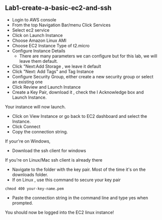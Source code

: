 ## Lab1-create-a-basic-ec2-and-ssh

- Login to AWS console 
- From the top Navigation Bar/menu Click Services 
- Select ec2 service
- Click on Launch Instance
- Choose Amazon Linux AMI
- Choose EC2 Instance Type of t2.micro
- Configure Instance Details
  - There are many parameters  we can configure  but for this lab, we will leave them default. 
- Click "Next:Add Storage , we leave it default
- Click "Next: Add Tags" and Tag Instance
- Configure Security Group, either create a new security group or select an existing one
- Click Review and Launch Instance
- Create a Key Pair, download it  , check the I Acknowledge box and Launch Instance.

Your instance will now launch. 

- Click on View Instance or go back to EC2 dashboard and select the Instance. 
- Click Connect
- Copy the connection string.


If your're on Windows, 
- Download the ssh client for windows


If you're on Linux/Mac ssh client is already there

- Navigate to the folder with the key pair. Most of the time it's on the downloads folder. 
- If on Linux , use this command to secure your key pair
```console
chmod 400 your-key-name.pem
```
- Paste the connection string in the command line and type yes when prompted. 


You should now be logged into the EC2 linux instance!


